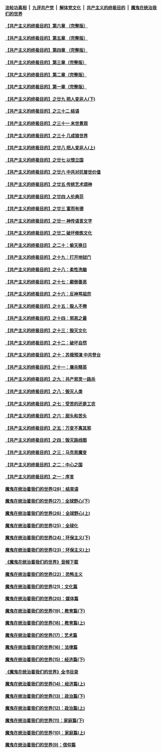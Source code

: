 

####  [法轮功真相](../../../../basic/blob/master/README.md?t=07070202) &nbsp;|&nbsp; [九评共产党](../../../../9ping.md/blob/master/README.md?t=07070202) &nbsp;|&nbsp; [解体党文化](../../../../jtdwh.md/blob/master/README.md?t=07070202)  &nbsp;|&nbsp; [共产主义的终极目的](../../../../gczydzjmd.md/blob/master/README.md?t=07070202) &nbsp;|&nbsp; [魔鬼在统治我们的世界](../../../../mgztzwmdsj.md/blob/master/README.md?t=07070202) 

#### [【共产主义的终极目的】第六章 （完整版）](../pages/nsc422/n11428913.md?t=07070202) 

#### [【共产主义的终极目的】第五章 （完整版）](../pages/nsc422/n11428912.md?t=07070202) 

#### [【共产主义的终极目的】第四章 （完整版）](../pages/nsc422/n11428907.md?t=07070202) 

#### [【共产主义的终极目的】第三章（完整版）](../pages/nsc422/n11428848.md?t=07070202) 

#### [【共产主义的终极目的】第二章（完整版）](../pages/nsc422/n11428831.md?t=07070202) 

#### [【共产主义的终极目的】第一章（完整版）](../pages/nsc422/n11417651.md?t=07070202) 

#### [【共产主义的终极目的】之廿九 把人变非人(下)](../pages/nsc422/n11344140.md?t=07070202) 

#### [【共产主义的终极目的】之三十二 结语](../pages/nsc422/n11360535.md?t=07070202) 

#### [【共产主义的终极目的】之三十一 末世景观](../pages/nsc422/n11351129.md?t=07070202) 

#### [【共产主义的终极目的】之三十 几成狼世界](../pages/nsc422/n11348280.md?t=07070202) 

#### [【共产主义的终极目的】之廿八 把人变非人(上)](../pages/nsc422/n11340492.md?t=07070202) 

#### [【共产主义的终极目的】之廿七 以恨立国](../pages/nsc422/n11336944.md?t=07070202) 

#### [【共产主义的终极目的】之廿六 中共对抗普世价值](../pages/nsc422/n11324785.md?t=07070202) 

#### [【共产主义的终极目的】之廿五 传统艺术颂神](../pages/nsc422/n11296396.md?t=07070202) 

#### [【共产主义的终极目的】之廿四 人伦典范](../pages/nsc422/n11296397.md?t=07070202) 

#### [【共产主义的终极目的】之廿三 富而有德](../pages/nsc422/n11283598.md?t=07070202) 

#### [【共产主义的终极目的】之廿一 神传语言文字](../pages/nsc422/n11263265.md?t=07070202) 

#### [【共产主义的终极目的】之廿二 破坏修炼文化](../pages/nsc422/n11245728.md?t=07070202) 

#### [【共产主义的终极目的】之二十：偷天换日](../pages/nsc422/n11238846.md?t=07070202) 

#### [【共产主义的终极目的】之十九：打开地狱门](../pages/nsc422/n11206376.md?t=07070202) 

#### [【共产主义的终极目的】之十八：柔性洗脑](../pages/nsc422/n11199994.md?t=07070202) 

#### [【共产主义的终极目的】之十七：颠倒善恶](../pages/nsc422/n11179782.md?t=07070202) 

#### [【共产主义的终极目的】之十六：反神骂祖宗](../pages/nsc422/n11166798.md?t=07070202) 

#### [【共产主义的终极目的】之十五：毁人不倦](../pages/nsc422/n11166792.md?t=07070202) 

#### [【共产主义的终极目的】之十四：邪恶之最](../pages/nsc422/n11150249.md?t=07070202) 

#### [【共产主义的终极目的】之十三：毁灭文化](../pages/nsc422/n11135227.md?t=07070202) 

#### [【共产主义的终极目的】之十二：破坏自然](../pages/nsc422/n11135214.md?t=07070202) 

#### [【共产主义的终极目的】之十：苏俄预演 中共登台](../pages/nsc422/n11118424.md?t=07070202) 

#### [【共产主义的终极目的】之十一：屠杀精英](../pages/nsc422/n11118442.md?t=07070202) 

#### [【共产主义的终极目的】之九：共产邪灵一路杀](../pages/nsc422/n11114139.md?t=07070202) 

#### [【共产主义的终极目的】之八：毁灭人类](../pages/nsc422/n11108503.md?t=07070202) 

#### [【共产主义的终极目的】之七：受苦的还是工农](../pages/nsc422/n11101809.md?t=07070202) 

#### [【共产主义的终极目的】之六：甜头和苦头](../pages/nsc422/n11096971.md?t=07070202) 

#### [【共产主义的终极目的】之五：万变不离其邪](../pages/nsc422/n11091285.md?t=07070202) 

#### [【共产主义的终极目的】之四：毁灭路线图](../pages/nsc422/n11086284.md?t=07070202) 

#### [【共产主义的终极目的】之三：马克思魔变](../pages/nsc422/n11061941.md?t=07070202) 

#### [【共产主义的终极目的】之二：中心之国](../pages/nsc422/n11047728.md?t=07070202) 

#### [【共产主义的终极目的】之一：序言](../pages/nsc422/n11086077.md?t=07070202) 

#### [魔鬼在统治着我们的世界(28)：结束语](../pages/nsc422/n10936246.md?t=07070202) 

#### [魔鬼在统治着我们的世界(27)：全球野心(下)](../pages/nsc422/n10928319.md?t=07070202) 

#### [魔鬼在统治着我们的世界(26)：全球野心(上)](../pages/nsc422/n10900318.md?t=07070202) 

#### [魔鬼在统治着我们的世界(25)：全球化](../pages/nsc422/n10788205.md?t=07070202) 

#### [魔鬼在统治着我们的世界(24)：环保主义(下)](../pages/nsc422/n10695307.md?t=07070202) 

#### [魔鬼在统治着我们的世界(23)：环保主义(上)](../pages/nsc422/n10688613.md?t=07070202) 

#### [《魔鬼在统治着我们的世界》音频下载](../pages/nsc422/n10635553.md?t=07070202) 

#### [魔鬼在统治着我们的世界(22)：恐怖主义](../pages/nsc422/n10614727.md?t=07070202) 

#### [魔鬼在统治着我们的世界(21)：文化篇](../pages/nsc422/n10597706.md?t=07070202) 

#### [魔鬼在统治着我们的世界(20)：媒体篇](../pages/nsc422/n10586579.md?t=07070202) 

#### [魔鬼在统治着我们的世界(19)：教育篇(下)](../pages/nsc422/n10564808.md?t=07070202) 

#### [魔鬼在统治着我们的世界(18)：教育篇(上)](../pages/nsc422/n10526970.md?t=07070202) 

#### [魔鬼在统治着我们的世界(17)：艺术篇](../pages/nsc422/n10499093.md?t=07070202) 

#### [魔鬼在统治着我们的世界(16)：法律篇](../pages/nsc422/n10485969.md?t=07070202) 

#### [魔鬼在统治着我们的世界(15)：经济篇(下)](../pages/nsc422/n10469975.md?t=07070202) 

#### [《魔鬼在统治着我们的世界》全书目录](../pages/nsc422/n10464261.md?t=07070202) 

#### [魔鬼在统治着我们的世界(14)：经济篇(上)](../pages/nsc422/n10457370.md?t=07070202) 

#### [魔鬼在统治着我们的世界(13)：政治篇(下)](../pages/nsc422/n10448270.md?t=07070202) 

#### [魔鬼在统治着我们的世界(12)：政治篇(上)](../pages/nsc422/n10444576.md?t=07070202) 

#### [魔鬼在统治着我们的世界(11)：家庭篇(下)](../pages/nsc422/n10440961.md?t=07070202) 

#### [魔鬼在统治着我们的世界(10)：家庭篇(上)](../pages/nsc422/n10435448.md?t=07070202) 

#### [魔鬼在统治着我们的世界(9)：信仰篇](../pages/nsc422/n10432159.md?t=07070202) 

